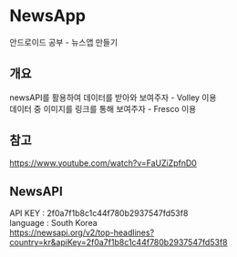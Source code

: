 # NewsApp
안드로이드 공부 - 뉴스앱 만들기

## 개요
newsAPI를 활용하여 데이터를 받아와 보여주자 - Volley 이용<Br>
데이터 중 이미지를 링크를 통해 보여주자 - Fresco 이용

## 참고
https://www.youtube.com/watch?v=FaUZiZpfnD0

## NewsAPI
API KEY : 2f0a7f1b8c1c44f780b2937547fd53f8<br>
language : South Korea<br>
https://newsapi.org/v2/top-headlines?country=kr&apiKey=2f0a7f1b8c1c44f780b2937547fd53f8
